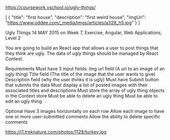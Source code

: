 https://coursework.vschool.io/ugly-things/

[
    {
        "title": "first house",
        "description": "first weird house",
        "imgUrl": "https://www.oddee.com/_media/imgs/articles/a328_h5.jpg"
    }
]

Ugly Things
14 MAY 2015 on Week 7, Exercise, Angular, Web Applications, Level 2

You are going to build an React app that allows a user to post things that they think are ugly. The data of ugly things should be managed by React Context.

Requirements
Must have 3 input fields:
Img url field (A url to an image of an ugly thing)
Title field (The title of the image that the user wants to give)
Description field (why the user thinks it is ugly)
Must have Submit button that submits the data
Must display a list of posted images with their associated titles and descriptions
Must store the array of ugly thing objects in the Context store
Must be able to delete an ugly thing
Must be able to edit an ugly thing

Optional
Have 3 images horizontally on each row
Allow each image to have one or more user-submitted comments
Allow the ability to delete specific comments

https://i1.treknature.com/photos/1128/turkey.jpg